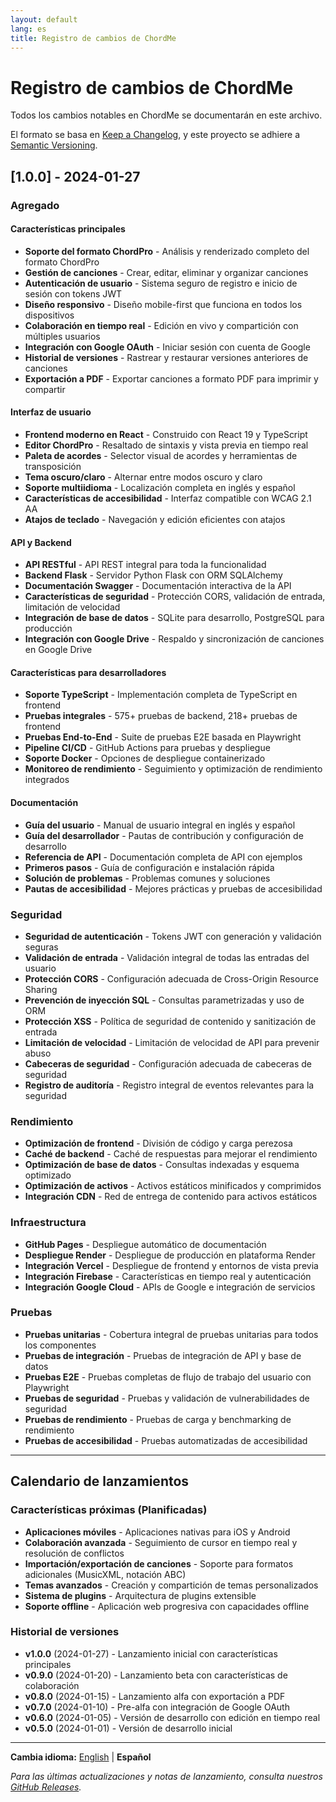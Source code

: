 ```yaml
---
layout: default
lang: es
title: Registro de cambios de ChordMe
---
```


# Registro de cambios de ChordMe

Todos los cambios notables en ChordMe se documentarán en este archivo.

El formato se basa en [Keep a Changelog](https://keepachangelog.com/en/1.0.0/),
y este proyecto se adhiere a [Semantic Versioning](https://semver.org/spec/v2.0.0.html).

## [1.0.0] - 2024-01-27

### Agregado

#### Características principales
- **Soporte del formato ChordPro** - Análisis y renderizado completo del formato ChordPro
- **Gestión de canciones** - Crear, editar, eliminar y organizar canciones
- **Autenticación de usuario** - Sistema seguro de registro e inicio de sesión con tokens JWT
- **Diseño responsivo** - Diseño mobile-first que funciona en todos los dispositivos
- **Colaboración en tiempo real** - Edición en vivo y compartición con múltiples usuarios
- **Integración con Google OAuth** - Iniciar sesión con cuenta de Google
- **Historial de versiones** - Rastrear y restaurar versiones anteriores de canciones
- **Exportación a PDF** - Exportar canciones a formato PDF para imprimir y compartir

#### Interfaz de usuario
- **Frontend moderno en React** - Construido con React 19 y TypeScript
- **Editor ChordPro** - Resaltado de sintaxis y vista previa en tiempo real
- **Paleta de acordes** - Selector visual de acordes y herramientas de transposición
- **Tema oscuro/claro** - Alternar entre modos oscuro y claro
- **Soporte multiidioma** - Localización completa en inglés y español
- **Características de accesibilidad** - Interfaz compatible con WCAG 2.1 AA
- **Atajos de teclado** - Navegación y edición eficientes con atajos

#### API y Backend
- **API RESTful** - API REST integral para toda la funcionalidad
- **Backend Flask** - Servidor Python Flask con ORM SQLAlchemy
- **Documentación Swagger** - Documentación interactiva de la API
- **Características de seguridad** - Protección CORS, validación de entrada, limitación de velocidad
- **Integración de base de datos** - SQLite para desarrollo, PostgreSQL para producción
- **Integración con Google Drive** - Respaldo y sincronización de canciones en Google Drive

#### Características para desarrolladores
- **Soporte TypeScript** - Implementación completa de TypeScript en frontend
- **Pruebas integrales** - 575+ pruebas de backend, 218+ pruebas de frontend
- **Pruebas End-to-End** - Suite de pruebas E2E basada en Playwright
- **Pipeline CI/CD** - GitHub Actions para pruebas y despliegue
- **Soporte Docker** - Opciones de despliegue containerizado
- **Monitoreo de rendimiento** - Seguimiento y optimización de rendimiento integrados

#### Documentación
- **Guía del usuario** - Manual de usuario integral en inglés y español
- **Guía del desarrollador** - Pautas de contribución y configuración de desarrollo
- **Referencia de API** - Documentación completa de API con ejemplos
- **Primeros pasos** - Guía de configuración e instalación rápida
- **Solución de problemas** - Problemas comunes y soluciones
- **Pautas de accesibilidad** - Mejores prácticas y pruebas de accesibilidad

### Seguridad
- **Seguridad de autenticación** - Tokens JWT con generación y validación seguras
- **Validación de entrada** - Validación integral de todas las entradas del usuario
- **Protección CORS** - Configuración adecuada de Cross-Origin Resource Sharing
- **Prevención de inyección SQL** - Consultas parametrizadas y uso de ORM
- **Protección XSS** - Política de seguridad de contenido y sanitización de entrada
- **Limitación de velocidad** - Limitación de velocidad de API para prevenir abuso
- **Cabeceras de seguridad** - Configuración adecuada de cabeceras de seguridad
- **Registro de auditoría** - Registro integral de eventos relevantes para la seguridad

### Rendimiento
- **Optimización de frontend** - División de código y carga perezosa
- **Caché de backend** - Caché de respuestas para mejorar el rendimiento
- **Optimización de base de datos** - Consultas indexadas y esquema optimizado
- **Optimización de activos** - Activos estáticos minificados y comprimidos
- **Integración CDN** - Red de entrega de contenido para activos estáticos

### Infraestructura
- **GitHub Pages** - Despliegue automático de documentación
- **Despliegue Render** - Despliegue de producción en plataforma Render
- **Integración Vercel** - Despliegue de frontend y entornos de vista previa
- **Integración Firebase** - Características en tiempo real y autenticación
- **Integración Google Cloud** - APIs de Google e integración de servicios

### Pruebas
- **Pruebas unitarias** - Cobertura integral de pruebas unitarias para todos los componentes
- **Pruebas de integración** - Pruebas de integración de API y base de datos
- **Pruebas E2E** - Pruebas completas de flujo de trabajo del usuario con Playwright
- **Pruebas de seguridad** - Pruebas y validación de vulnerabilidades de seguridad
- **Pruebas de rendimiento** - Pruebas de carga y benchmarking de rendimiento
- **Pruebas de accesibilidad** - Pruebas automatizadas de accesibilidad

---

## Calendario de lanzamientos

### Características próximas (Planificadas)
- **Aplicaciones móviles** - Aplicaciones nativas para iOS y Android
- **Colaboración avanzada** - Seguimiento de cursor en tiempo real y resolución de conflictos
- **Importación/exportación de canciones** - Soporte para formatos adicionales (MusicXML, notación ABC)
- **Temas avanzados** - Creación y compartición de temas personalizados
- **Sistema de plugins** - Arquitectura de plugins extensible
- **Soporte offline** - Aplicación web progresiva con capacidades offline

### Historial de versiones

- **v1.0.0** (2024-01-27) - Lanzamiento inicial con características principales
- **v0.9.0** (2024-01-20) - Lanzamiento beta con características de colaboración
- **v0.8.0** (2024-01-15) - Lanzamiento alfa con exportación a PDF
- **v0.7.0** (2024-01-10) - Pre-alfa con integración de Google OAuth
- **v0.6.0** (2024-01-05) - Versión de desarrollo con edición en tiempo real
- **v0.5.0** (2024-01-01) - Versión de desarrollo inicial

---

**Cambia idioma:** [English](changelog.md) | **Español**

*Para las últimas actualizaciones y notas de lanzamiento, consulta nuestros [GitHub Releases](https://github.com/tonybolanyo/chordme/releases).*